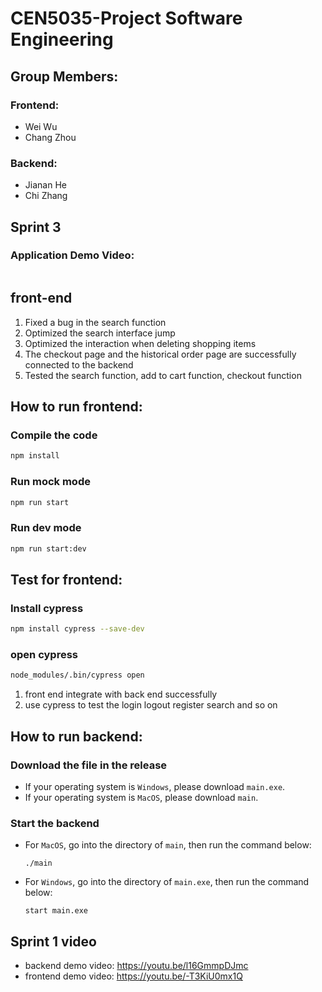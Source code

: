# CEN5035-Project Software Engineering

## Group Members:
### Frontend:
- Wei Wu
- Chang Zhou
### Backend:
- Jianan He
- Chi Zhang

## Sprint 3 
### Application Demo Video:
```
```

## front-end
1. Fixed a bug in the search function
2. Optimized the search interface jump
3. Optimized the interaction when deleting shopping items
4. The checkout page and the historical order page are successfully connected to the backend
5. Tested the search function, add to cart function, checkout function

## How to run frontend:

### Compile the code
```bash
npm install
```
### Run mock mode
```bash
npm run start
```
### Run dev mode
```bash
npm run start:dev
```
## Test for frontend:
### Install cypress
```bash
npm install cypress --save-dev
```
### open cypress
```bash
node_modules/.bin/cypress open
```

1. front end integrate with back end successfully
2. use cypress to test the login logout register search and so on

## How to run backend:

### Download the file in the release

- If your operating system is `Windows`, please download `main.exe`.
- If your operating system is `MacOS`, please download `main`.

### Start the backend

- For `MacOS`, go into the directory of `main`, then run the command below:

  ```shell
  ./main
  ```

- For `Windows`, go into the directory of `main.exe`, then run the command below:

  ```shell
  start main.exe
  ```
  


## Sprint 1 video
- backend demo video: https://youtu.be/l16GmmpDJmc
- frontend demo video: https://youtu.be/-T3KiU0mx1Q
